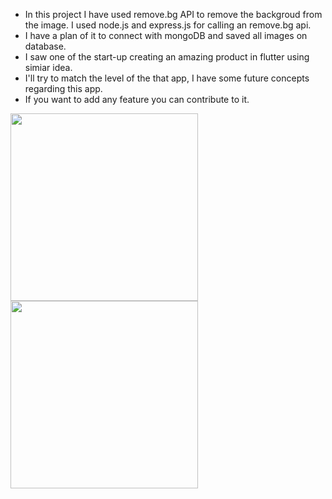 * In this project I have used remove.bg API to remove the backgroud from the image. I used node.js and express.js for calling an remove.bg api.
* I have a plan of it to connect with mongoDB and saved all images on database.
* I saw one of the start-up creating an amazing product in flutter using simiar idea. 
* I'll try to match the level of the that app, I have some future concepts regarding this app. 
* If you want to add any feature you can contribute to it. 


<img src="https://user-images.githubusercontent.com/46574484/221428558-57418184-8c3f-46d0-a574-c70a042e0934.png" width="300">
<img src="https://user-images.githubusercontent.com/46574484/221428181-5e354cb7-7901-42d3-a206-19978de9e897.png" width="300">
